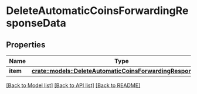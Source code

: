 # DeleteAutomaticCoinsForwardingResponseData

## Properties

Name | Type | Description | Notes
------------ | ------------- | ------------- | -------------
**item** | [**crate::models::DeleteAutomaticCoinsForwardingResponseItem**](DeleteAutomaticCoinsForwardingResponseItem.md) |  | 

[[Back to Model list]](../README.md#documentation-for-models) [[Back to API list]](../README.md#documentation-for-api-endpoints) [[Back to README]](../README.md)


